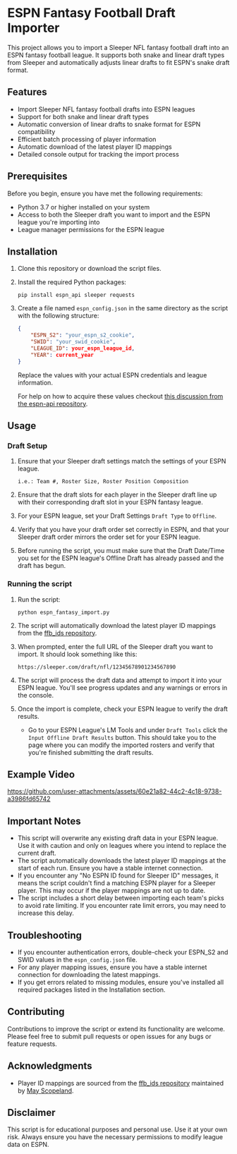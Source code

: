# ESPN Fantasy Football Draft Importer

This project allows you to import a Sleeper NFL fantasy football draft into an ESPN fantasy football league. It supports both snake and linear draft types from Sleeper and automatically adjusts linear drafts to fit ESPN's snake draft format.

## Features

- Import Sleeper NFL fantasy football drafts into ESPN leagues
- Support for both snake and linear draft types
- Automatic conversion of linear drafts to snake format for ESPN compatibility
- Efficient batch processing of player information
- Automatic download of the latest player ID mappings
- Detailed console output for tracking the import process

## Prerequisites

Before you begin, ensure you have met the following requirements:

- Python 3.7 or higher installed on your system
- Access to both the Sleeper draft you want to import and the ESPN league you're importing into
- League manager permissions for the ESPN league

## Installation

1. Clone this repository or download the script files.

2. Install the required Python packages:

   ```
   pip install espn_api sleeper requests
   ```

3. Create a file named `espn_config.json` in the same directory as the script with the following structure:

   ```json
   {
       "ESPN_S2": "your_espn_s2_cookie",
       "SWID": "your_swid_cookie",
       "LEAGUE_ID": your_espn_league_id,
       "YEAR": current_year
   }
   ```

   Replace the values with your actual ESPN credentials and league information.

   For help on how to acquire these values checkout [this discussion from the espn-api repository](https://github.com/cwendt94/espn-api/discussions/150#discussioncomment-133615).



## Usage

### Draft Setup

1. Ensure that your Sleeper draft settings match the settings of your ESPN league.

      `i.e.: Team #, Roster Size, Roster Position Composition`

2. Ensure that the draft slots for each player in the Sleeper draft line up with their corresponding draft slot in your ESPN fantasy league.

3. For your ESPN league, set your Draft Settings `Draft Type` to `Offline`.

4. Verify that you have your draft order set correctly in ESPN, and that your Sleeper draft order mirrors the order set for your ESPN league.

5. Before running the script, you must make sure that the Draft Date/Time you set for the ESPN league's Offline Draft has already passed and the draft has begun.

### Running the script

1. Run the script:

   ```
   python espn_fantasy_import.py
   ```

2. The script will automatically download the latest player ID mappings from the [ffb_ids repository](https://github.com/mayscopeland/ffb_ids).

3. When prompted, enter the full URL of the Sleeper draft you want to import. It should look something like this:

   ```
   https://sleeper.com/draft/nfl/12345678901234567890
   ```

4. The script will process the draft data and attempt to import it into your ESPN league. You'll see progress updates and any warnings or errors in the console.

5. Once the import is complete, check your ESPN league to verify the draft results. 
   - Go to your ESPN League's LM Tools and under `Draft Tools` click the `Input Offline Draft Results` button. This should take you to the page where you can modify the imported rosters and verify that you're finished submitting the draft results.

## Example Video
https://github.com/user-attachments/assets/60e21a82-44c2-4c18-9738-a3986fd65742


## Important Notes

- This script will overwrite any existing draft data in your ESPN league. Use it with caution and only on leagues where you intend to replace the current draft.
- The script automatically downloads the latest player ID mappings at the start of each run. Ensure you have a stable internet connection.
- If you encounter any "No ESPN ID found for Sleeper ID" messages, it means the script couldn't find a matching ESPN player for a Sleeper player. This may occur if the player mappings are not up to date.
- The script includes a short delay between importing each team's picks to avoid rate limiting. If you encounter rate limit errors, you may need to increase this delay.

## Troubleshooting

- If you encounter authentication errors, double-check your ESPN_S2 and SWID values in the `espn_config.json` file.
- For any player mapping issues, ensure you have a stable internet connection for downloading the latest mappings.
- If you get errors related to missing modules, ensure you've installed all required packages listed in the Installation section.

## Contributing

Contributions to improve the script or extend its functionality are welcome. Please feel free to submit pull requests or open issues for any bugs or feature requests.

## Acknowledgments

- Player ID mappings are sourced from the [ffb_ids repository](https://github.com/mayscopeland/ffb_ids) maintained by [May Scopeland](https://github.com/mayscopeland). 

## Disclaimer

This script is for educational purposes and personal use. Use it at your own risk. Always ensure you have the necessary permissions to modify league data on ESPN.

